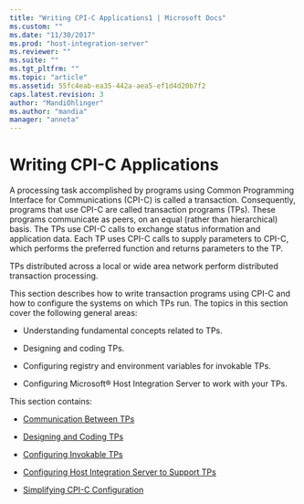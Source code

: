 ```yaml
---
title: "Writing CPI-C Applications1 | Microsoft Docs"
ms.custom: ""
ms.date: "11/30/2017"
ms.prod: "host-integration-server"
ms.reviewer: ""
ms.suite: ""
ms.tgt_pltfrm: ""
ms.topic: "article"
ms.assetid: 55fc4eab-ea35-442a-aea5-ef1d4d20b7f2
caps.latest.revision: 3
author: "MandiOhlinger"
ms.author: "mandia"
manager: "anneta"
---
```

# Writing CPI-C Applications
A processing task accomplished by programs using Common Programming Interface for Communications (CPI-C) is called a transaction. Consequently, programs that use CPI-C are called transaction programs (TPs). These programs communicate as peers, on an equal (rather than hierarchical) basis. The TPs use CPI-C calls to exchange status information and application data. Each TP uses CPI-C calls to supply parameters to CPI-C, which performs the preferred function and returns parameters to the TP.  
  
 TPs distributed across a local or wide area network perform distributed transaction processing.  
  
 This section describes how to write transaction programs using CPI-C and how to configure the systems on which TPs run. The topics in this section cover the following general areas:  
  
-   Understanding fundamental concepts related to TPs.  
  
-   Designing and coding TPs.  
  
-   Configuring registry and environment variables for invokable TPs.  
  
-   Configuring Microsoft® Host Integration Server to work with your TPs.  
  
 This section contains:  
  
-   [Communication Between TPs](../core/communication-between-tps-cpi-c-2.md)  
  
-   [Designing and Coding TPs](../core/designing-and-coding-tps-cpi-c-2.md)  
  
-   [Configuring Invokable TPs](../core/configuring-invokable-tps-cpi-c-1.md)  
  
-   [Configuring Host Integration Server to Support TPs](../core/configuring-host-integration-server-to-support-tps-cpi-c-1.md)  
  
-   [Simplifying CPI-C Configuration](../core/simplifying-cpi-c-configuration-cpi-c-1.md)